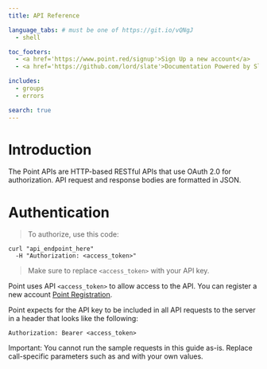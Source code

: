 ```yaml
---
title: API Reference

language_tabs: # must be one of https://git.io/vQNgJ
  - shell

toc_footers:
  - <a href='https://www.point.red/signup'>Sign Up a new account</a>
  - <a href='https://github.com/lord/slate'>Documentation Powered by Slate</a>

includes:
  - groups
  - errors

search: true
---
```


# Introduction

The Point APIs are HTTP-based RESTful APIs that use OAuth 2.0 for authorization. API request and response bodies are formatted in JSON.

# Authentication

> To authorize, use this code:

```shell
curl "api_endpoint_here"
  -H "Authorization: <access_token>"
```

> Make sure to replace `<access_token>` with your API key.

Point uses API `<access_token>` to allow access to the API. You can register a new account [Point Registration](https://www.point.red/signup).

Point expects for the API key to be included in all API requests to the server in a header that looks like the following:

`Authorization: Bearer <access_token>`

<aside class="notice">
Important: You cannot run the sample requests in this guide as-is. Replace call-specific parameters such as <access_token> and <id> with your own values.
</aside>

